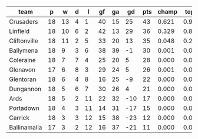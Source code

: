 |     team     | p  | w  | d | l  | gf | ga | gd  | pts | champ | top2  | top3  | top4  |  5-7  | bot4  | bot3  | bot2  |
|--------------|----|----|---|----|----|----|-----|-----|-------|-------|-------|-------|-------|-------|-------|-------|
| Crusaders    | 18 | 13 | 4 |  1 | 40 | 15 |  25 |  43 | 0.621 | 0.915 | 0.992 | 0.999 | 0.001 | 0.000 | 0.000 | 0.000|
| Linfield     | 18 | 10 | 6 |  2 | 42 | 13 |  29 |  36 | 0.329 | 0.825 | 0.974 | 0.994 | 0.006 | 0.000 | 0.000 | 0.000|
| Cliftonville | 18 | 11 | 2 |  5 | 33 | 20 |  13 |  35 | 0.048 | 0.232 | 0.792 | 0.932 | 0.068 | 0.000 | 0.000 | 0.000|
| Ballymena    | 18 |  9 | 3 |  6 | 38 | 39 |  -1 |  30 | 0.001 | 0.012 | 0.088 | 0.380 | 0.588 | 0.006 | 0.001 | 0.000|
| Coleraine    | 18 |  7 | 7 |  4 | 25 | 20 |   5 |  28 | 0.000 | 0.007 | 0.075 | 0.321 | 0.635 | 0.007 | 0.001 | 0.000|
| Glenavon     | 17 |  6 | 8 |  3 | 29 | 24 |   5 |  26 | 0.001 | 0.009 | 0.073 | 0.315 | 0.633 | 0.012 | 0.002 | 0.000|
| Glentoran    | 18 |  6 | 4 |  8 | 16 | 25 |  -9 |  22 | 0.000 | 0.000 | 0.001 | 0.007 | 0.287 | 0.319 | 0.089 | 0.020|
| Dungannon    | 18 |  5 | 6 |  7 | 30 | 26 |   4 |  21 | 0.000 | 0.000 | 0.006 | 0.052 | 0.655 | 0.094 | 0.023 | 0.004|
| Ards         | 18 |  5 | 2 | 11 | 22 | 32 | -10 |  17 | 0.000 | 0.000 | 0.000 | 0.001 | 0.105 | 0.670 | 0.268 | 0.089|
| Portadown    | 18 |  4 | 3 | 11 | 14 | 31 | -17 |  15 | 0.000 | 0.000 | 0.000 | 0.000 | 0.018 | 0.925 | 0.762 | 0.376|
| Carrick      | 18 |  3 | 3 | 12 | 15 | 38 | -23 |  12 | 0.000 | 0.000 | 0.000 | 0.000 | 0.002 | 0.988 | 0.945 | 0.803|
| Ballinamalla | 17 |  3 | 2 | 12 | 16 | 37 | -21 |  11 | 0.000 | 0.000 | 0.000 | 0.000 | 0.004 | 0.979 | 0.910 | 0.707|

